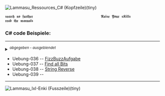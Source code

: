 <!--  library to learn C#   📓📚  -->
![Lammasu_Ressources_C#  (Kopfzeile)(tiny)](https://github.com/IxI-Enki/IxI-Enki/assets/138018029/a6117f14-5e40-47dd-b2a7-cb30baa9dade)

    𝖘𝖊𝖆𝖗𝖈𝖍 𝖓𝖔 𝖋𝖚𝖗𝖙𝖍𝖊𝖗                               𝕽𝖆𝖎𝖘𝖊 𝖄𝖔𝖚𝖗 𝖘𝕶𝖎𝖑𝖑𝖘                               𝖗𝖊𝖆𝖉 𝖙𝖍𝖊 𝖒𝖆𝖓𝖚𝖆𝖑𝖘
 

### **C# code Beispiele**:  
---

*<details><summary><sup>abgegeben - ausgeblendet</sup></summary>*
  
- Uebung-000 -- ..
- Uebung-001 -- ..
- Uebung-002 -- 
- Uebung-003 -- 
- Uebung-004 -- 
- Uebung-005 -- 
- Uebung-006 -- 
- Uebung-007 -- 
- Uebung-008 -- 
- Uebung-009 -- 
- Uebung-010 -- 
- Uebung-011 -- 
- Uebung-012 -- 
- Uebung-013 -- 
- Uebung-014 -- 
- Uebung-015 -- 
- Uebung-016 -- 
- Uebung-017 -- 
- Uebung-018 -- 
- Uebung-018 -- 
- Uebung-020 -- 
- Uebung-021 -- 
- Uebung-022 -- 
- Uebung-023 -- 
- Uebung-024 -- 
- Uebung-025 -- 
- Uebung-026 -- 
- Uebung-027 -- 
- Uebung-028 -- 
- Uebung-029 --
- Uebung-030 --
- Uebung-031 -- 
- Uebung-032 -- 
- Uebung-033 -- 
- Uebung-034 -- 
- Uebung-035 --
</details>


<!-- *<details><summary><sup>NEXT WORK</sup></summary>* -->

- Uebung-036 -- [FizzBuzzAufgabe]()  
- Uebung-037 -- [Find all Bits]()  
- Uebung-038 -- [String Reverse]()  
- Uebung-039 -- 




---
<!--  🧠by: github.com/IxI-Enki💭  -->
![Lammasu_IxI-Enki  (Fusszeile)(tiny)](https://github.com/IxI-Enki/IxI-Enki/assets/138018029/c48c21d5-f89f-414f-b294-a2a2980f9864)

